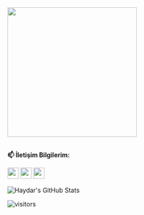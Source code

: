 <img src="https://media.giphy.com/media/Vbtc9VG51NtzT1Qnv1/giphy.gif" width="290px">

<br/>**📫 İletişim Bilgilerim:** <br/>

<p>
<a href="https://www.linkedin.com/in/haydardemir/"><img src="https://img.shields.io/badge/linkedin-%230077b5.svg?&style=for-the-badge&logo=linkedin&logoColor=white" height=25></a>
<a href="https://twitter.com/computereh"><img src="https://img.shields.io/badge/twitter-%231DA1F2.svg?&style=for-the-badge&logo=twitter&logoColor=white" height=25></a> 
<a href="mailto:demirr.haydarr@gmail.com"><img src="https://img.shields.io/badge/gmail-%23d44638.svg?&style=for-the-badge&logo=gmail&logoColor=white" height=25></a> 
</p>

![Haydar's GitHub Stats](https://github-readme-stats.vercel.app/api?username=birhos&show_icons=true)

![visitors](https://img.shields.io/badge/dynamic/json?color=informational&label=visits&query=value&url=https%3A%2F%2Fapi.countapi.xyz%2Fhit%2Fbirhos.birhos%2Freadme)

